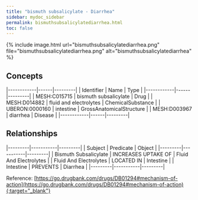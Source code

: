 ```yaml
---
title: "bismuth subsalicylate - Diarrhea"
sidebar: mydoc_sidebar
permalink: bismuthsubsalicylatediarrhea.html
toc: false 
---
```


{% include image.html url="bismuthsubsalicylatediarrhea.png" file="bismuthsubsalicylatediarrhea.png" alt="bismuthsubsalicylatediarrhea" %}

## Concepts

|------------|------|---------|
| Identifier | Name | Type    |
|------------|------|---------|
| MESH:C015715 | bismuth subsalicylate | Drug |
| MESH:D014882 | fluid and electrolytes | ChemicalSubstance |
| UBERON:0000160 | intestine | GrossAnatomicalStructure |
| MESH:D003967 | diarrhea | Disease |
|------------|------|---------|

## Relationships

|---------|-----------|---------|
| Subject | Predicate | Object  |
|---------|-----------|---------|
| Bismuth Subsalicylate | INCREASES UPTAKE OF | Fluid And Electrolytes |
| Fluid And Electrolytes | LOCATED IN | Intestine |
| Intestine | PREVENTS | Diarrhea |
|---------|-----------|---------|

Reference: [https://go.drugbank.com/drugs/DB01294#mechanism-of-action](https://go.drugbank.com/drugs/DB01294#mechanism-of-action){:target="_blank"}